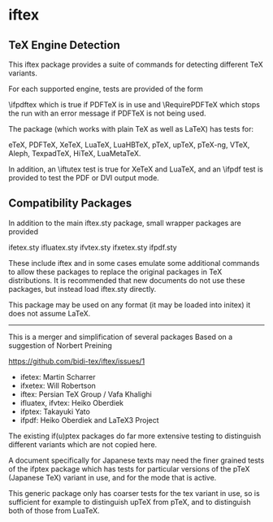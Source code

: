 # iftex

## TeX Engine Detection

This iftex package provides a suite of commands for detecting
different TeX variants.

For each supported engine, tests are provided of the form

 \ifpdftex which is true if PDFTeX is in use and \RequirePDFTeX
 which stops the run with an error message if PDFTeX is not being used.

The package (which works with plain TeX as well as LaTeX) has tests
for:

eTeX, PDFTeX, XeTeX, LuaTeX, LuaHBTeX, pTeX, upTeX, pTeX-ng, VTeX, Aleph,
TexpadTeX, HiTeX, LuaMetaTeX.


In addition, an \iftutex test is true for XeTeX and LuaTeX, and
an \ifpdf test is provided to test the PDF or DVI output mode.

## Compatibility Packages

In addition to the main iftex.sty package, small wrapper packages are
provided

ifetex.sty  ifluatex.sty  ifvtex.sty  ifxetex.sty ifpdf.sty

These include iftex and in some cases emulate some additional
commands to allow these packages to replace the original packages in TeX
distributions. It is recommended that new documents do not use these
packages, but instead load iftex.sty directly.

This package may be used on any format (it may be loaded into initex)
it does not assume LaTeX.


----

This is a merger and simplification of several packages
Based on a suggestion of Norbert Preining

https://github.com/bidi-tex/iftex/issues/1


 * ifetex: Martin Scharrer
 * ifxetex: Will Robertson
 * iftex:  Persian TeX Group / Vafa Khalighi
 * ifluatex, ifvtex: Heiko Oberdiek
 * ifptex: Takayuki Yato
 * ifpdf: Heiko Oberdiek and LaTeX3 Project


The existing  if(u)ptex packages do far more extensive testing to
distinguish different variants which are not copied here.

A document specifically for Japanese texts may need the finer grained
tests of the ifptex package which has tests for particular versions
of the pTeX (Japanese TeX) variant in use, and for the mode that is
active.

This generic package only has coarser tests for the tex variant in
use, so is sufficient for example to distinguish upTeX from pTeX, and
to distinguish both of those from LuaTeX.

